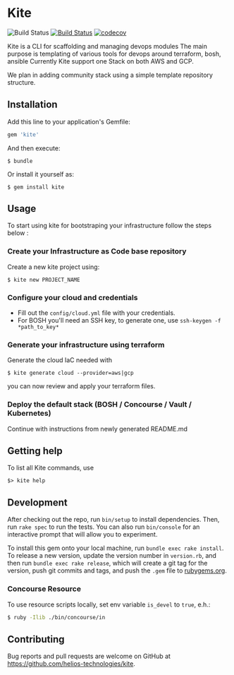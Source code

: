 # Kite

![Build Status](https://ci.helioscloud.com/api/v1/teams/heliostech/pipelines/kite/jobs/build-master/badge)
[![Build Status](https://travis-ci.org/helios-technologies/kite.svg?branch=master)](https://travis-ci.org/helios-technologies/kite)
[![codecov](https://codecov.io/gh/helios-technologies/kite/branch/master/graph/badge.svg)](https://codecov.io/gh/helios-technologies/kite)


Kite is a CLI for scaffolding and managing devops modules
The main purpose is templating of various tools for devops around terraform, bosh, ansible
Currently Kite support one Stack on both AWS and GCP.

We plan in adding community stack using a simple template repository structure.

## Installation

Add this line to your application's Gemfile:

```ruby
gem 'kite'
```

And then execute:

    $ bundle

Or install it yourself as:

    $ gem install kite

## Usage

To start using kite for bootstraping your infrastructure
follow the steps below :

### Create your Infrastructure as Code base repository

Create a new kite project using:

```
$ kite new PROJECT_NAME
```

### Configure your cloud and credentials

- Fill out the `config/cloud.yml` file with your credentials.
- For BOSH you'll need an SSH key, to generate one, use `ssh-keygen -f *path_to_key*`

### Generate your infrastructure using terraform

Generate the cloud IaC needed with

```
$ kite generate cloud --provider=aws|gcp
```

you can now review and apply your terraform files.

### Deploy the default stack (BOSH / Concourse / Vault / Kubernetes)

Continue with instructions from newly generated README.md

## Getting help

To list all Kite commands, use

```shell
$> kite help
```

## Development

After checking out the repo, run `bin/setup` to install dependencies. Then, run `rake spec` to run the tests. You can also run `bin/console` for an interactive prompt that will allow you to experiment.

To install this gem onto your local machine, run `bundle exec rake install`. To release a new version, update the version number in `version.rb`, and then run `bundle exec rake release`, which will create a git tag for the version, push git commits and tags, and push the `.gem` file to [rubygems.org](https://rubygems.org).

### Concourse Resource

To use resource scripts locally, set env variable `is_devel` to `true`, e.h.:

```sh
$ ruby -Ilib ./bin/concourse/in
```

## Contributing

Bug reports and pull requests are welcome on GitHub at https://github.com/helios-technologies/kite.
